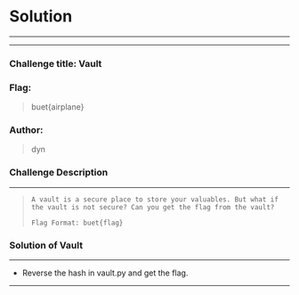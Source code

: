 # Solution

---

---

### Challenge title: Vault

### Flag:

> buet{airplane}

### Author:

>  dyn

### Challenge Description

---

> ```
> A vault is a secure place to store your valuables. But what if 
> the vault is not secure? Can you get the flag from the vault?
> 
> Flag Format: buet{flag}
> ```

### Solution of Vault

---

* Reverse the hash in vault.py and get the flag.

---
